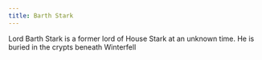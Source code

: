 ```yaml
---
title: Barth Stark
---
```


Lord Barth Stark is a former lord of House Stark at an unknown time. He is buried in the crypts beneath Winterfell


